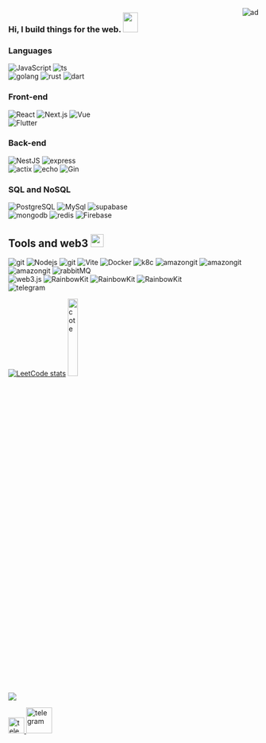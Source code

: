 <img alt="ad"  align="right" 
style="width: auto;"     src="https://camo.githubusercontent.com/63371d36886ee658f5a97401f393e1ab1684b2fd3de674b8f5efc7d410b2a3d0/68747470733a2f2f6d656469612e67697068792e636f6d2f6d656469612f57556c706c634d704f43456d5447427442572f67697068792e676966" />
### Hi, I build things for the web. <img src="https://user-images.githubusercontent.com/72881348/206250286-b8ee1649-935a-44ca-a699-eb29aea1b0e8.gif" width="30" height="40"/>

### Languages 



<p>
<img align="top" alt="JavaScript" style="max-width: 100%" src="https://img.shields.io/badge/-JavaScript-000000?style=flat&amp;logo=JavaScript"/>
<img align="top" alt="ts" style="max-width: 100%" src="https://img.shields.io/badge/-TypeScript-000000?style=flat&amp;logo=TypeScript"/>
</br>
<img align="top" alt="golang" style="max-width: 100%" src="https://img.shields.io/badge/-Go-000000?style=flat&amp;logo=Go"/>
<img align="top" alt="rust" style="max-width: 100%" src="https://img.shields.io/badge/-Rust-000000?style=flat&amp;logo=Rust"/>
<img align="top" alt="dart" style="max-width: 100%" src="https://img.shields.io/badge/-Dart-000000?style=flat&amp;logo=Dart"/>
</p>
 
### Front-end 


<p align="left">
 
 <img align="top" alt="React"  src="https://img.shields.io/badge/-React-000000?style=flat&amp;logo=React"/>
 <img align="top" alt="Next.js" src="https://img.shields.io/badge/-Next.js-000000?style=flat&amp;logo=Next.js"/>
 <img align="top" alt="Vue"  src="https://img.shields.io/badge/-Vue.js-000000?style=flat&amp;logo=Vue.js"/>
 </br>
 <img align="top" alt="Flutter"  src="https://img.shields.io/badge/-Flutter-4B80DF?style=flat&amp;logo=Flutter"/>
</p>


###  Back-end 



<p align="left">
 
 <img align="top" alt="NestJS" style="max-width: 100%" src="https://img.shields.io/badge/-Nest.js-E0234E?style=flat&logo=NestJS"/>
 <img align="top" alt="express" style="max-width: 100%" src="https://img.shields.io/badge/-Express-0AC16A?style=flat&logo=express"/>
 </br>
 <img align="top" alt="actix" style="max-width: 100%" src="https://img.shields.io/badge/-Actix.rs-000000?style=flat&logo=rust"/>
 <img align="top" alt="echo" style="max-width: 100%" src="https://img.shields.io/badge/-Echo-000000?style=flat&amp;logo=go"/>
 <img align="top" alt="Gin" style="max-width: 100%" src="https://img.shields.io/badge/-Gin-000000?style=flat&amp;logo=go"/>
 
 
</p>

### SQL and NoSQL

<p align="left">
  <img align="PostgreSQL" alt="PostgreSQL" style="max-width: 100%" src="https://img.shields.io/badge/-PostgreSQL-080A0D?style=flat&logo=PostgreSQL"/>
  <img align="MySql" alt="MySql" style="max-width: 100%" src="https://img.shields.io/badge/-MySql-080A0D?style=flat&logo=MySql"/>
  <img align="supabase" alt="supabase" style="max-width: 100%" src="https://img.shields.io/badge/-supabase-080A0D?style=flat&logo=supabase"/>
  <br/>
  <img align="mongodb" alt="mongodb" style="max-width: 100%" src="https://img.shields.io/badge/-Mongodb-080A0D?style=flat&logo=mongodb"/>
  <img align="redis" alt="redis" style="max-width: 100%" src="https://img.shields.io/badge/-Redis-080A0D?style=flat&logo=redis"/>
  <img align="Firebase" alt="Firebase" style="max-width: 100%" src="https://img.shields.io/badge/-Firebase-080A0D?style=flat&logo=Firebase"/>
  <br/>
 
</p>


## Tools and web3 <img  alt="cote" width="26px" src="https://camo.githubusercontent.com/662490d98da872217819984322ada7eabdb0cf406f49e1efbfd6cdc27e164b3e/68747470733a2f2f656d6f6a69732e736c61636b6d6f6a69732e636f6d2f656d6f6a69732f696d616765732f313632313032343339342f33393039322f6361742d726f6c6c2e6769663f31363231303234333934" />



 
<p align="left" >
   <img align="top" alt="git" style="max-width: 100%" src="https://img.shields.io/badge/-Git (CI/CD)-080A0D?style=flat&logo=git"/>
   <img align="top" alt="Nodejs" style="max-width: 100%" src="https://img.shields.io/badge/-Nodejs-0A2516?style=flat&amp;logo=Node.js"/>
   <img align="top" alt="git" style="max-width: 100%" src="https://img.shields.io/badge/-Webpack-080A0D?style=flat&logo=Webpack"/>
   <img align="top" alt="Vite" style="max-width: 100%" src="https://img.shields.io/badge/-Vite-080A0D?style=flat&logo=Vite"/>
   <img align="top" alt="Docker" style="max-width: 100%" src="https://img.shields.io/badge/-Docker-080A0D?style=flat&logo=Docker"/>
   <img align="top" alt="k8c" style="max-width: 100%" src="https://img.shields.io/badge/-k8c-080A0D?style=flat&logo=kubernetes"/>  
   <img align="top" alt="amazongit" style="max-width: 100%" src="https://img.shields.io/badge/-AWS-080A0D?style=flat&logo=amazon"/>
   <img align="top" alt="amazongit" style="max-width: 100%" src="https://img.shields.io/badge/-DigitalOcean-40E9D0?style=flat&logo=DigitalOcean"/>
   <img align="top" alt="amazongit" style="max-width: 100%" src="https://img.shields.io/badge/-Vercel-00151A?style=flat&logo=Vercel"/>
  <img align="rabbitMQ" alt="rabbitMQ" style="max-width: 100%" src="https://img.shields.io/badge/-rabbitMQ-080A0D?style=flat&logo=rabbitMQ"/>
   <br/>
   <img align="web3.js" alt="web3.js" style="max-width: 100%" src="https://img.shields.io/badge/-web3.js-080A0D?style=flat&logo=web3.js"/>
   <img align="RainbowKit" alt="RainbowKit" style="max-width: 100%" src="https://img.shields.io/badge/-RainbowKit-E0234E?style=flat&logo=RainbowKit"/>
   <img align="RainbowKit" alt="RainbowKit" style="max-width: 100%" src="https://img.shields.io/badge/-wagmi-S1111E?style=flat&logo=wagmi"/>
   <img align="RainbowKit" alt="RainbowKit" style="max-width: 100%" src="https://img.shields.io/badge/-Ethers.js-0A1516?style=flat&logo=ethereum"/>
   <br/>
   <img align="top" alt="telegram" style="max-width: 100%" src="https://img.shields.io/badge/-Telegram.bot-26A5E4?style=flat&logo=telegram"/>
</p>


<div > 
 
  [![LeetCode stats](https://leetcode-stats-six.vercel.app/?username=GaponovAlexey&theme=dark)](https://leetcode.com/GaponovAlexey/)
 <img  alt="cote" width="20%" src="https://github.com/GaponovAlexey/GaponovAlexey/assets/72881348/fa7bfdc6-8114-41d7-818d-0d15d43f21bc" />
</div> 


![](https://komarev.com/ghpvc/?username=GaponovAlexey) 

<p align="left" >
 <a href="https://www.linkedin.com/in/gaponovalexey/" >
     <img alt="telegram" width="32px" src="https://user-images.githubusercontent.com/72881348/206057960-640d818a-975a-48ae-9476-0e77a8696d28.png "  /> 
 </a>
 <a href="https://t.me/Alexey_Gaponov" >
    <img alt="telegram" width="52px" src="https://user-images.githubusercontent.com/72881348/206057427-a2682b87-c6c4-4a8f-b833-35733e0c7290.png "  />
 </a>
</p>

